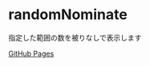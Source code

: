 # randomNominate
指定した範囲の数を被りなしで表示します

[GitHub Pages](https://satooru65536.github.io/randomNominate/)
